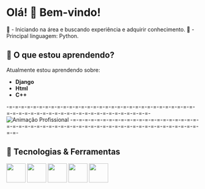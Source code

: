 # Olá! 👋 Bem-vindo!

📖 - Iniciando na área e buscando experiência e adquirir conhecimento.
🐍 - Principal linguagem: Python.

## 🌱 O que estou aprendendo?
Atualmente estou aprendendo sobre:
- **Django**
- **Html**
- **C++**
  
 -=-=-=-=-=-=-=-=-=-=-=-=-=-=-=-=-=-=-=-=-=-=-=-=-=-=-=-=-=-=-=-=-=-=-=-=-=-=-=-=-=-=-=-=-=-=-=-=-=-=-=-=-=-=-=-
![Animação Profissional](https://user-images.githubusercontent.com/74038190/225813708-98b745f2-7d22-48cf-9150-083f1b00d6c9.gif)
 -=-=-=-=-=-=-=-=-=-=-=-=-=-=-=-=-=-=-=-=-=-=-=-=-=-=-=-=-=-=-=-=-=-=-=-=-=-=-=-=-=-=-=-=-=-=-=-=-=-=-=-=-=-=-=-

## 🔧 Tecnologias & Ferramentas
<p align="left">
  <img src="https://img.shields.io/badge/-HTML5-E34F26?style=for-the-badge&logo=html5&logoColor=white" height="50"/>
  <img src="https://img.shields.io/badge/-CSS3-1572B6?style=for-the-badge&logo=css3" height="50"/>
  <img src="https://img.shields.io/badge/-Python-FFD43B?style=for-the-badge&logo=python&logoColor=blue" height="50"/>
  <img src="https://img.shields.io/badge/-Git-F05032?style=for-the-badge&logo=git&logoColor=white" height="50"/>
  <img src="https://img.shields.io/badge/-C++-00599C?style=for-the-badge&logo=cplusplus&logoColor=white" height="50"/>
</p>
